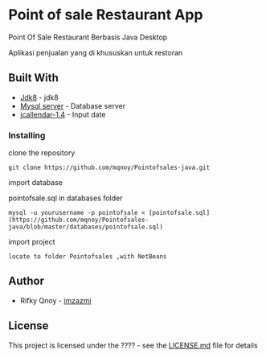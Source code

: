 # Point of sale Restaurant App
Point Of Sale Restaurant Berbasis Java Desktop 

Aplikasi penjualan yang di khususkan untuk restoran


## Built With
* [Jdk8](https://www.oracle.com/technetwork/java/javase/downloads/jdk8-downloads-2133151.html) - jdk8
* [Mysql server](https://dev.mysql.com/downloads/mysql/) - Database server
* [jcallendar-1.4](https://toedter.com/jcalendar/) - Input date



### Installing

clone the repository

```
git clone https://github.com/mqnoy/Pointofsales-java.git
```


import database

pointofsale.sql in databases folder
```
mysql -u yourusername -p pointofsale < [pointofsale.sql](https://github.com/mqnoy/Pointofsales-java/blob/master/databases/pointofsale.sql)
```

import project 

```
locate to folder Pointofsales ,with NetBeans
```

## Author
* Rifky Qnoy - [imzazmi](https://imzazmi.com)

## License

This project is licensed under the ???? - see the [LICENSE.md](LICENSE.md) file for details


